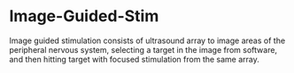 # Image-Guided-Stim
Image guided stimulation consists of ultrasound array to image areas of the peripheral nervous system, selecting a target in the image from software, and then hitting target with focused stimulation from the same array.
